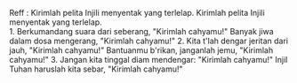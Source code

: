 Reff :
Kirimlah pelita Injili menyentak yang terlelap.
Kirimlah pelita Injili menyentak yang terlelap.
<br>
1.
Berkumandang suara dari seberang,
"Kirimlah cahyamu!"
Banyak jiwa dalam dosa mengerang,
"Kirimlah cahyamu!"
2.
Kita t'lah dengar jeritan dari jauh,
"Kirimlah cahyamu!"
Bantuanmu b'rikan, janganlah jemu,
"Kirimlah cahyamu!"
3.
Jangan kita tinggal diam mendengar:
"Kirimlah cahyamu!"
Injil Tuhan haruslah kita sebar,
"Kirimlah cahyamu!"